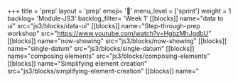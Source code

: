 +++
title = 'prep'
layout = 'prep'
emoji= '📝'
menu_level = ['sprint']
weight = 1
backlog= 'Module-JS3'
backlog_filter= 'Week 1'
[[blocks]]
name="data to ui"
src="js3/blocks/data-ui"
[[blocks]]
name="Step-through-prep workshop"
src="https://www.youtube.com/watch?v=HgbzMhJgdbU"
[[blocks]]
name="now-showing"
src="js3/blocks/now-showing"
[[blocks]]
name="single-datum"
src="js3/blocks/single-datum"
[[blocks]]
name="composing elements"
src="js3/blocks/composing-elements"
[[blocks]]
name="Simplifying element creation"
src="js3/blocks/simplifying-element-creation"
[[blocks]]
name="<template>"
src="js3/blocks/template-html"
[[blocks]]
name="components"
src="js3/blocks/components"
[[blocks]]
name="one-to-one"
src="js3/blocks/one-to-one"
[[blocks]]
name="using-map"
src="js3/blocks/using-map"
[[blocks]]
name= "Prep Teamwork Project"
src= "https://cyf-pd.netlify.app/blocks/prep-teamwork-project/readme/"
+++
